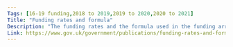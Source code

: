 ```yaml
---
Tags: [16-19 funding,2018 to 2019,2019 to 2020,2020 to 2021]
Title: "Funding rates and formula"
Description: "The funding rates and the formula used in the funding arrangements for 16 to 19 year olds."
Link: https://www.gov.uk/government/publications/funding-rates-and-formula
---
```

